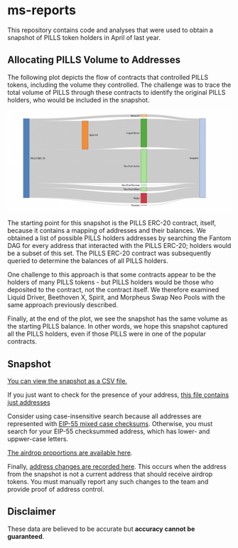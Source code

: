 # ms-reports

This repository contains code and analyses that were used to obtain a snapshot of PILLS token holders in April of last year.

## Allocating PILLS Volume to Addresses

The following plot depicts the flow of contracts that controlled PILLS tokens, including the volume they controlled.
The challenge was to trace the total volume of PILLS through these contracts to identify the original PILLS holders, who would be included in the snapshot.

![Sankey Volume Trace](pills-sankey.png)

The starting point for this snapshot is the PILLS ERC-20 contract, itself, because it contains a mapping of addresses and their balances.
We obtained a list of possible PILLS holders addresses by searching the Fantom DAG for every address that interacted with the PILLS ERC-20; holders would be a subset of this set.
The PILLS ERC-20 contract was subsequently queried to determine the balances of all PILLS holders.

One challenge to this approach is that some contracts appear to be the holders of many PILLS tokens - but PILLS holders would be those who deposited to the contract, not the contract itself.
We therefore examined Liquid Driver, Beethoven X, Spirit, and Morpheus Swap Neo Pools with the same approach previously described.

Finally, at the end of the plot, we see the snapshot has the same volume as the starting PILLS balance.
In other words, we hope this snapshot captured all the PILLS holders, even if those PILLS were in one of the popular contracts.

## Snapshot

[You can view the snapshot as a CSV file.](data/pills-snapshot.csv)

If you just want to check for the presence of your address, [this file contains just addresses](data/addresses.txt)

Consider using case-insensitive search because all addresses are represented with [EIP-55 mixed case checksums](https://eips.ethereum.org/EIPS/eip-55).
Otherwise, you must search for your EIP-55 checksummed address, which has lower- and uppwer-case letters.

[The airdrop proportions are available here](data/airdrop.csv).

Finally, [address changes are recorded here](data/address-changes.csv). This occurs when the address from the snapshot is not a current address that should receive airdrop tokens. You must manually report any such changes to the team and provide proof of address control.

## Disclaimer

These data are believed to be accurate but **accuracy cannot be guaranteed**.
